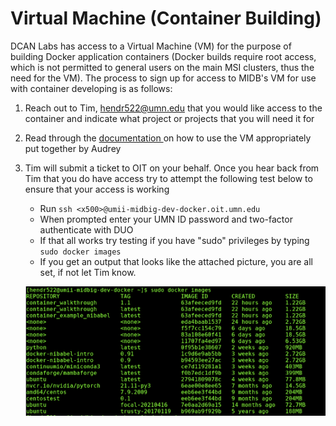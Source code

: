 # Virtual Machine (Container Building)

DCAN Labs has access to a Virtual Machine (VM) for the purpose of building Docker application containers (Docker builds require root access, which is not permitted to general users on the main MSI clusters, thus the need for the VM). The process to sign up for access to MIDB's VM for use with container developing is as follows:

1. Reach out to Tim, hendr522@umn.edu that you would like access to the container and indicate what project or projects that you will need it for
2. Read through the [documentation ](https://docs.google.com/document/d/1w1g0kLSchPKvEI9pZIBmhavFd2Mq2-r82ozVaBuL9EI/edit)on how to use the VM appropriately put together by Audrey 
3. Tim will submit a ticket to OIT on your behalf. Once you hear back from Tim that you do have access try to attempt the following test below to ensure that your access is working
    * Run `ssh <x500>@umii-midbig-dev-docker.oit.umn.edu`
    * When prompted enter your UMN ID password and two-factor authenticate with DUO
    * If that all works try testing if you have "sudo" privileges by typing `sudo docker images`
    * If you get an output that looks like the attached picture, you are all set, if not let Tim know.

    ![vm_example](img/vm_example.png)